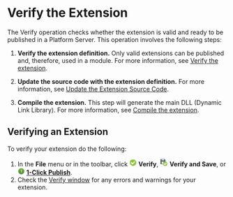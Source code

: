 # Verify the Extension

The Verify operation checks whether the extension is valid and ready to be published in a Platform Server. This operation involves the following steps:

1. **Verify the extension definition.** Only valid extensions can be published and, therefore, used in a module. For more information, see [Verify the extension](<extension-verify-definition.md>).

1. **Update the source code with the extension definition.** For more information, see [Update the Extension Source Code](<extension-update-source-code.md>).

1. **Compile the extension.** This step will generate the main DLL (Dynamic Link Library). For more information, see [Compile the extension](<extension-compile.md>).


## Verifying an Extension

To verify your extension do the following:
  
1. In the **File** menu or in the toolbar, click ![](images/validate.png) **Verify**, ![](images/verify-save-icon.png) **Verify and Save**, or ![](images/1-click-publish-icon.png) [**1-Click Publish**](<extension-1-cp.md>).
1. Check the [Verify window](<../../../ref/integration-studio/menu/file/extension-verify-window.md>) for any errors and warnings for your extension.
